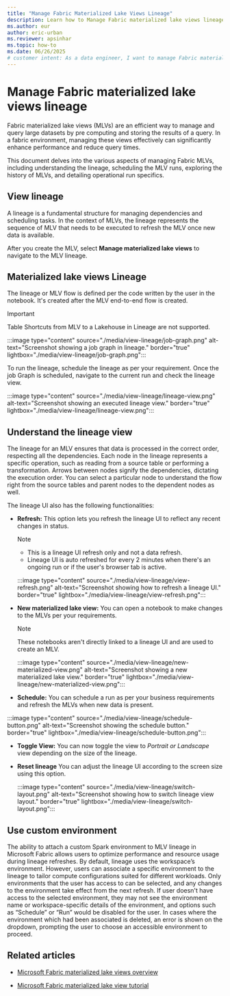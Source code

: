```yaml
---
title: "Manage Fabric Materialized Lake Views Lineage"
description: Learn how to Manage Fabric materialized lake views lineage.
ms.author: eur
author: eric-urban
ms.reviewer: apsinhar
ms.topic: how-to
ms.date: 06/26/2025
# customer intent: As a data engineer, I want to manage Fabric materialized lake views lineage in Microsoft Fabric so that I can efficiently handle large datasets and optimize query performance.
---
```


# Manage Fabric materialized lake views lineage

Fabric materialized lake views (MLVs) are an efficient way to manage and query large datasets by pre computing and storing the results of a query. In a fabric environment, managing these views effectively can significantly enhance performance and reduce query times.

This document delves into the various aspects of managing Fabric MLVs, including understanding the lineage, scheduling the MLV runs, exploring the history of MLVs, and detailing operational run specifics.

## View lineage

A lineage is a fundamental structure for managing dependencies and scheduling tasks. In the context of MLVs, the lineage represents the sequence of MLV that needs to be executed to refresh the MLV once new data is available.

After you create the MLV, select **Manage materialized lake views** to navigate to the MLV lineage.

## Materialized lake views Lineage

The lineage or MLV flow is defined per the code written by the user in the notebook. It's created after the MLV end-to-end flow is created.

> [!Important]
> Table Shortcuts from MLV to a Lakehouse in Lineage are not supported.

:::image type="content" source="./media/view-lineage/job-graph.png" alt-text="Screenshot showing a job graph in lineage." border="true" lightbox="./media/view-lineage/job-graph.png":::

To run the lineage, schedule the lineage as per your requirement. Once the job Graph is scheduled, navigate to the current run and check the lineage view.

:::image type="content" source="./media/view-lineage/lineage-view.png" alt-text="Screenshot showing an executed lineage view." border="true" lightbox="./media/view-lineage/lineage-view.png":::

## Understand the lineage view

The lineage for an MLV ensures that data is processed in the correct order, respecting all the dependencies. Each node in the lineage represents a specific operation, such as reading from a source table or performing a transformation. Arrows between nodes signify the dependencies, dictating the execution order. You can select a particular node to understand the flow right from the source tables and parent nodes to the dependent nodes as well.

The lineage UI also has the following functionalities:

* **Refresh:** This option lets you refresh the lineage UI to reflect any recent changes in status.

  > [!NOTE]
  > * This is a lineage UI refresh only and not a data refresh.
  > * Lineage UI is auto refreshed for every 2 minutes when there's an ongoing run or if the user's browser tab is active.

  :::image type="content" source="./media/view-lineage/view-refresh.png" alt-text="Screenshot showing how to refresh a lineage UI." border="true" lightbox="./media/view-lineage/view-refresh.png":::

* **New materialized lake view:** You can open a notebook to make changes to the MLVs per your requirements.

  > [!NOTE]
  > These notebooks aren't directly linked to a lineage UI and are used to create an MLV.

  :::image type="content" source="./media/view-lineage/new-materialized-view.png" alt-text="Screenshot showing a new materialized lake view." border="true" lightbox="./media/view-lineage/new-materialized-view.png":::

* **Schedule:** You can schedule a run as per your business requirements and refresh the MLVs when new data is present.

:::image type="content" source="./media/view-lineage/schedule-button.png" alt-text="Screenshot showing the schedule button." border="true" lightbox="./media/view-lineage/schedule-button.png":::

* **Toggle View:** You can now toggle the view to *Portrait or Landscape* view depending on the size of the lineage.

* **Reset lineage** You can adjust the lineage UI according to the screen size using this option.

  :::image type="content" source="./media/view-lineage/switch-layout.png" alt-text="Screenshot showing how to switch lineage view layout." border="true" lightbox="./media/view-lineage/switch-layout.png":::

## Use custom environment

The ability to attach a custom Spark environment to  MLV lineage in Microsoft Fabric allows users to optimize performance and resource usage during lineage refreshes. By default, lineage uses the workspace’s environment. However, users can associate a specific environment to the lineage to tailor compute configurations suited for different workloads. Only environments that the user has access to can be selected, and any changes to the environment take effect from the next refresh. If user doesn't have access to the selected environment, they may not see the environment name or workspace-specific details of the environment, and options such as “Schedule” or “Run” would be disabled for the user. In cases where the environment which had been associated is deleted, an error is shown on the dropdown, prompting the user to choose an accessible environment to proceed.

## Related articles

* [Microsoft Fabric materialized lake views overview](overview-materialized-lake-view.md)

* [Microsoft Fabric materialized lake view tutorial](tutorial.md)

